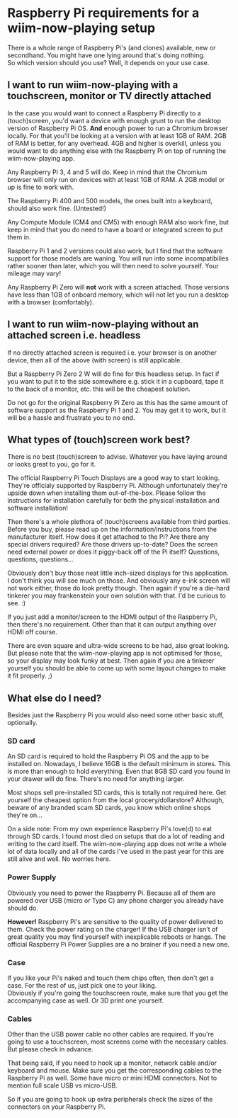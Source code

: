 # Raspberry Pi requirements for a wiim-now-playing setup

There is a whole range of Raspberry Pi's (and clones) available, new or secondhand. You might have one lying around that's doing nothing.  
So which version should you use? Well, it depends on your use case.

## I want to run wiim-now-playing with a touchscreen, monitor or TV directly attached

In the case you would want to connect a Raspberry Pi directly to a (touch)screen, you'd want a device with enough grunt to run the desktop version of Raspberry Pi OS. **And** enough power to run a Chromium browser locally. For that you'll be looking at a version with at least 1GB of RAM. 2GB of RAM is better, for any overhead. 4GB and higher is overkill, unless you would want to do anything else with the Raspberry Pi on top of running the wiim-now-playing app.

Any Raspberry Pi 3, 4 and 5 will do. Keep in mind that the Chromium browser will only run on devices with at least 1GB of RAM. A 2GB model or up is fine to work with.

The Raspberry Pi 400 and 500 models, the ones built into a keyboard, should also work fine. (Untested!)

Any Compute Module (CM4 and CM5) with enough RAM also work fine, but keep in mind that you do need to have a board or integrated screen to put them in.

Raspberry Pi 1 and 2 versions could also work, but I find that the software support for those models are waning. You will run into some incompatibilies rather sooner than later, which you will then need to solve yourself. Your mileage may vary!

Any Raspberry Pi Zero will **not** work with a screen attached. Those versions have less than 1GB of onboard memory, which will not let you run a desktop with a browser (comfortably).

## I want to run wiim-now-playing without an attached screen i.e. headless

If no directly attached screen is required i.e. your browser is on another device, then all of the above (with screen) is still applicable.

But a Raspberry Pi Zero 2 W will do fine for this headless setup. In fact if you want to put it to the side somewhere e.g. stick it in a cupboard, tape it to the back of a monitor, etc. this will be the cheapest solution.

Do not go for the original Raspberry Pi Zero as this has the same amount of software support as the Raspberry Pi 1 and 2. You may get it to work, but it will be a hassle and frustrate you to no end.

## What types of (touch)screen work best?

There is no best (touch)screen to advise. Whatever you have laying around or looks great to you, go for it.

The official Raspberry Pi Touch Displays are a good way to start looking. They're officialy supported by Raspberry Pi. Although unfortunately they're upside down when installing them out-of-the-box. Please follow the instructions for installation carefully for both the physical installation and software installation!

Then there's a whole plethora of (touch)screens available from third parties. Before you buy, please read up on the information/instructions from the manufacturer itself. How does it get attached to the Pi? Are there any special drivers required? Are those drivers up-to-date? Does the screen need external power or does it piggy-back off of the Pi itself? Questions, questions, questions...

Obviously don't buy those neat little inch-sized displays for this application. I don't think you will see much on those. And obviously any e-ink screen will not work either, those do look pretty though. Then again if you're a die-hard tinkerer you may frankenstein your own solution with that. I'd be curious to see. :)

If you just add a monitor/screen to the HDMI output of the Raspberry Pi, then there's no requirement. Other than that it can output anything over HDMI off course.

There are even square and ultra-wide screens to be had, also great looking. But please note that the wiim-now-playing app is not optimised for those, so your display may look funky at best. Then again if you are a tinkerer yourself you should be able to come up with some layout changes to make it fit properly. ;)

## What else do I need?

Besides just the Raspberry Pi you would also need some other basic stuff, optionally.

### SD card

An SD card is required to hold the Raspberry Pi OS and the app to be installed on. Nowadays, I believe 16GB is the default minimum in stores. This is more than enough to hold everything. Even that 8GB SD card you found in your drawer will do fine. There's no need for anything larger.

Most shops sell pre-installed SD cards, this is totally not required here. Get yourself the cheapest option from the local grocery/dollarstore? Although, beware of any branded scam SD cards, you know which online shops they're on...

On a side note: From my own experience Raspberry Pi's love(d) to eat through SD cards. I found most died on setups that do a lot of reading and writing to the card itself. The wiim-now-playing app does not write a whole lot of data locally and all of the cards I've used in the past year for this are still alive and well. No worries here.

### Power Supply

Obviously you need to power the Raspberry Pi. Because all of them are powered over USB (micro or Type C) any phone charger you already have should do.

**However!** Raspberry Pi's are sensitive to the quality of power delivered to them. Check the power rating on the charger! If the USB charger isn't of great quality you may find yourself with inexplicable reboots or hangs. The official Raspberry Pi Power Supplies are a no brainer if you need a new one.

### Case

If you like your Pi's naked and touch them chips often, then don't get a case. For the rest of us, just pick one to your liking.  
Obviously if you're going the touchscreen route, make sure that you get the accompanying case as well. Or 3D print one yourself.

### Cables

Other than the USB power cable no other cables are required. If you're going to use a touchscreen, most screens come with the necessary cables. But please check in advance.

That being said, if you need to hook up a monitor, network cable and/or keyboard and mouse. Make sure you get the corresponding cables to the Raspberry Pi as well. Some have micro or mini HDMI connectors. Not to mention full scale USB vs micro-USB.

So if you are going to hook up extra peripherals check the sizes of the connectors on your Raspberry Pi.
